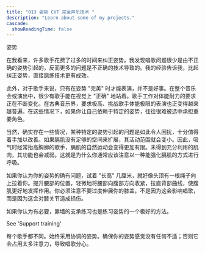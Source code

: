 ```yaml
---
title: "013 姿势 CVT 完全声乐技术 "
description: "Learn about some of my projects."
cascade:
  showReadingTime: false
---
```

姿势

在我看来，许多歌手花费了过多的时间来纠正姿势。我发现唱歌问题很少是由不正确的姿势引起的，反而更多的问题是不正确的技术导致的。我的经验告诉我，比起纠正姿势，直接磨练技术更有成效。

此外，对于歌手来说，只有在姿势 "完美" 时才能表演，并不是好事。在整个音乐会或演出中，很少有歌手能在视觉上 "正确" 地站着。歌手工作对体能耐力的要求正在不断变化。在古典音乐界，要求极高、挑战歌手体能极限的表演也正变得越来越普遍。在这些情况下，如果你让自己依赖于特定的姿势，往往很难被选中承担重要角色。

当然，确实存在一些情况，某种特定的姿势引起的问题是如此令人困扰，十分值得着手加以改善。如果膈肌没有足够的空间来扩展，其活动范围就会变小。因此，吸气时经常抬高胸廓的歌手，膈肌的自然运动会变得更加有限。未得到充分利用的肌肉，其功能也会减弱。这就是为什么你通常应该注意以一种能强化膈肌的方式进行呼吸。

如果你认为你的姿势的确有问题，试着 "长高" 几厘米，就好像头顶有一根绳子向上拉着你。提升腰部的位置，轻微地将腰部向腹部方向收紧，拉直背部曲线，使腹肌更好地发挥作用。你必须注意不要过度伸展你的膝盖，不是因为这会影响唱歌，而是因为这会对膝关节造成损伤。

如果你认为有必要，靠墙的支承练习也是练习姿势的一个极好的方法。



See 'Support training'


每个歌手都不同。始终采用协调的姿势。确保你的姿势感觉没有任何不适；否则它会占用太多注意力，导致唱歌分心。


